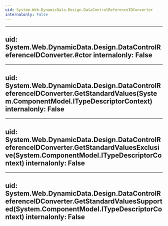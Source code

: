 ```yaml
---
uid: System.Web.DynamicData.Design.DataControlReferenceIDConverter
internalonly: False
---
```


---
uid: System.Web.DynamicData.Design.DataControlReferenceIDConverter.#ctor
internalonly: False
---

---
uid: System.Web.DynamicData.Design.DataControlReferenceIDConverter.GetStandardValues(System.ComponentModel.ITypeDescriptorContext)
internalonly: False
---

---
uid: System.Web.DynamicData.Design.DataControlReferenceIDConverter.GetStandardValuesExclusive(System.ComponentModel.ITypeDescriptorContext)
internalonly: False
---

---
uid: System.Web.DynamicData.Design.DataControlReferenceIDConverter.GetStandardValuesSupported(System.ComponentModel.ITypeDescriptorContext)
internalonly: False
---
